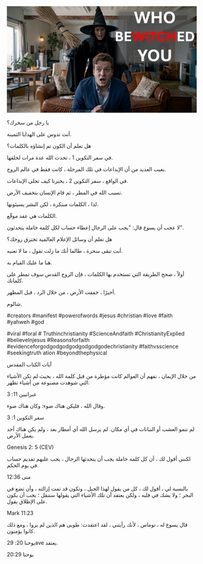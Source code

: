 ![Video cover image](../cover.jpeg "cover-photo")

يا رجل من سحرك؟

أنت تدوس على الهدايا الثمينة.

هل تعلم أن الكون تم إنشاؤه بالكلمات؟

في سفر التكوين 1 ، تحدث الله عدة مرات لخلقها.

يغيب العديد من أن الإبداعات في تلك المرحلة ، كانت فقط في عالم الروح.

في الواقع ، سفر التكوين 2 ، يخبرنا كيف تجلى الإبداعات.

تسبب الله في المطر ، ثم قام الإنسان بتخفيف الأرض.

لذا ، الكلمات مبتكرة ، لكن البشر يسيئونها.

الكلمات هي عقد موقّع.

لا عجب أن يسوع قال: "يجب على الرجال إعطاء حساب لكل كلمة خاملة يتحدثون".

هل تعلم أن وسائل الإعلام العالمية تخترق روحك؟

أنت تبقى سحرة ، طالما أنك ما زلت تقول ، ما لا تعنيه.

هنا ما عليك القيام به.

أولاً ، صحح الطريقة التي تستخدم بها الكلمات ، فإن الروح القدس سوف تمطر على كلماتك.

أخيرًا ، خففت الأرض ، من خلال الرد ، قبل المظهر.

شالوم.

#creators #manifest #powerofwords #jesus #christian #love #faith #yahweh #god

#viral #foral # Truthinchristianity #ScienceAndfaith #ChristianityExplied #believeInjesus #Reasonsforfaith #evidenceforgodgodgodgodgodgodgodechristianity #faithvsscience #seekingtruth ation #beyondthephysical

آيات الكتاب المقدس

من خلال الإيمان ، نفهم أن العوالم كانت مؤطرة من قبل كلمة الله ، بحيث لم تكن الأشياء التي شوهدت مصنوعة من أشياء تظهر.

عبرانيين 11: 3

وقال الله ، فليكن هناك ضوء: وكان هناك ضوء.

سفر التكوين 1: 3

لم تنمو العشب أو النباتات في أي مكان. لم يرسل الله أي أمطار بعد ، ولم يكن هناك أحد يعمل الأرض.

Genesis 2: 5 (CEV)

لكنني أقول لك ، أن كل كلمة خاملة يجب أن يتحدثها الرجال ، يجب عليهم تقديم حساب في يوم الحكم.

متى 12:36

بالنسبة لي ، أقول لك ، كل من يقول لهذا الجبل ، وتكون قد تمت إزالته ، وأن تضع في البحر ؛ ولا يشك في قلبه ، ولكن يعتقد أن تلك الأشياء التي يقولها ستنقل ؛ يجب أن يكون على الإطلاق يقول.

Mark 11:23

قال يسوع له ، توماس ، لأنك رأيتني ، لقد اعتقدت: طوبى هم الذين لم يروا ، ومع ذلك كانوا يؤمنون.

يوحنا 20: 29ave يعتقد.

يوحنا 20:29